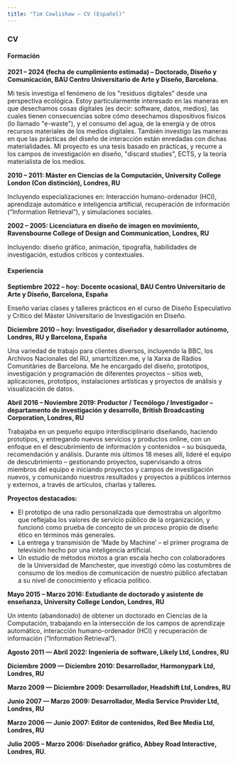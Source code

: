 ```yaml
---
title: "Tim Cowlishaw — CV (Español)"
---
```


### CV

#### Formación

**2021 – 2024 (fecha de cumplimiento estimada) – Doctorado, Diseño y Comunicación, BAU Centro Universitario de Arte y Diseño, Barcelona.**

Mi tesis investiga el fenómeno de los "residuos digitales" desde una perspectiva ecológica. Estoy particularmente interesado en las maneras en que desechamos cosas digitales (es decir: software, datos, medios), las cuales tienen consecuencias sobre cómo desechamos dispositivos físicos (lo llamado "e-waste"), y el consumo del agua, de la energía y de otros recursos materiales de los medios digitales. También investigo las maneras en que las prácticas del diseño de interacción están enredadas con dichas materialidades. Mi proyecto es una tesis basado en prácticas, y recurre a los campos de investigación en diseño, "discard studies", ECTS, y la teoría materialista de los medios.

**2010 – 2011: Máster en Ciencias de la Computación, University College London (Con distinción), Londres, RU**

Incluyendo especializaciones en: Interacción humano-ordenador (HCI), aprendizaje automático e inteligencia artificial, recuperación de información (“Information Retrieval”), y simulaciones sociales.

**2002 – 2005: Licenciatura en diseño de imagen en movimiento, Ravensbourne College of Design and Communication, Londres, RU**

Incluyendo: diseño gráfico, animación, tipografía, habilidades de investigación, estudios críticos y contextuales.

#### Experiencia

**Septiembre 2022 – hoy: Docente ocasional, BAU Centro Universitario de Arte y Diseño, Barcelona, España**

Enseño varias clases y talleres prácticos en el curso de Diseño Especulativo y Crítico del Máster Universitario de Investigación en Diseño.

**Diciembre 2010 – hoy: Investigador, diseñador y desarrollador autónomo, Londres, RU y Barcelona, España**

Una variedad de trabajo para clientes diversos, incluyendo la BBC, los Archivos Nacionales del RU, smartcitizen.me, y la Xarxa de Ràdios Comunitàries de Barcelona. Me he encargado del diseño, prototipos, investigación y programación de diferentes proyectos – sitios web, aplicaciones, prototipos, instalaciones artísticas y proyectos de análisis y visualización de datos.



**Abril 2016 – Noviembre 2019: Productor / Tecnólogo / Investigador – departamento de investigación y desarrollo, British Broadcasting Corporation, Londres, RU**

Trabajaba en un pequeño equipo interdisciplinario diseñando, haciendo prototipos,  y entregando nuevos servicios y productos online, con un enfoque en el descubrimiento de información y contenidos – su búsqueda, recomendación y análisis. Durante mis últimos 18 meses allí, lideré el equipo de descubrimiento – gestionando proyectos, supervisando a otros miembros del equipo e iniciando proyectos y campos de investigación nuevos, y comunicando nuestros resultados y proyectos a públicos internos y externos, a través de artículos, charlas y talleres.

**Proyectos destacados:**

*  El prototipo de una radio personalizada que demostraba un algoritmo que reflejaba los valores de servicio público de la organización, y funcionó como prueba de concepto de un proceso propio de diseño ético en términos más generales.
* La entrega y transmisión de ‘Made by Machine’ – el primer programa de televisión hecho por una inteligencia artificial.
* Un estudio de métodos mixtos a gran escala hecho con colaboradores de la Universidad de Manchester, que investigó cómo las costumbres de consumo de los medios de comunicación de nuestro público afectaban a su nivel de conocimiento y eficacia político.

**Mayo 2015 – Marzo 2016: Estudiante de doctorado y asistente de enseñanza, University College London, Londres, RU**

Un intento (abandonado) de obtener un doctorado en Ciencias de la Computación, trabajando en la intersección de los campos de aprendizaje automático, interacción humano-ordenador (HCI) y recuperación de información (“Information Retrieval”).

**Agosto 2011 — Abril 2022: Ingeniería de software, Likely Ltd, Londres, RU**

**Diciembre 2009 — Diciembre 2010: Desarrollador, Harmonypark Ltd, Londres, RU**

**Marzo 2009 — Diciembre 2009: Desarrollador, Headshift Ltd, Londres, RU**

**Junio 2007 — Marzo 2009: Desarrollador, Media Service Provider Ltd, Londres, RU**

**Marzo 2006 — Junio 2007: Editor de contenidos, Red Bee Media Ltd, Londres, RU**

**Julio 2005 – Marzo 2006: Diseñador gráfico, Abbey Road Interactive, Londres, RU.**
